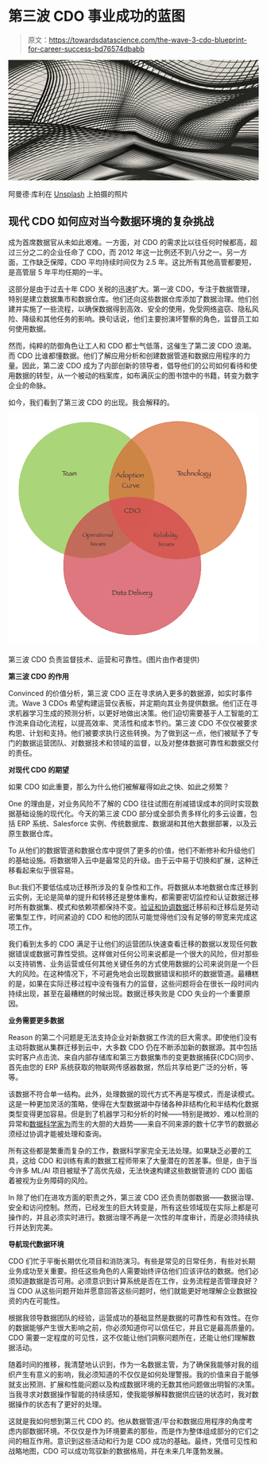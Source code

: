 # 第三波 CDO 事业成功的蓝图

> 原文：<https://towardsdatascience.com/the-wave-3-cdo-blueprint-for-career-success-bd76574dbabb>

![](img/b1988e7a2f38b79a513a9002566d1c7b.png)

阿曼德·库利在 [Unsplash](https://unsplash.com/s/photos/geometric-wave?utm_source=unsplash&utm_medium=referral&utm_content=creditCopyText) 上拍摄的照片

## 现代 CDO 如何应对当今数据环境的复杂挑战

成为首席数据官从未如此艰难。一方面，对 CDO 的需求比以往任何时候都高，超过三分之二的企业任命了 CDO，而 2012 年这一比例还不到八分之一。另一方面，工作缺乏保障，CDO 平均持续时间仅为 2.5 年。这比所有其他高管都要短，是高管层 5 年平均任期的一半。

这部分是由于过去十年 CDO 关税的迅速扩大。第一波 CDO，专注于数据管理，特别是建立数据集市和数据仓库。他们还向这些数据仓库添加了数据治理。他们创建并实施了一些流程，以确保数据得到高效、安全的使用，免受网络盗窃、隐私风险、降级和其他任务的影响。换句话说，他们主要扮演坏警察的角色，监督员工如何使用数据。

然而，纯粹的防御角色让工人和 CDO 都士气低落，这催生了第二波 CDO 浪潮。而 CDO 比谁都懂数据。他们了解应用分析和创建数据管道和数据应用程序的力量。因此，第二波 CDO 成为了内部创新的领导者，倡导他们的公司如何看待和使用数据的转型，从一个被动的档案库，如布满灰尘的图书馆中的书籍，转变为数字企业的命脉。

如今，我们看到了第三波 CDO 的出现。我会解释的。

![](img/808d4443089779f414ac3ad81ed57354.png)

第三波 CDO 负责监督技术、运营和可靠性。(图片由作者提供)

**第三波 CDO 的作用**

‍Convinced 的价值分析，第三波 CDO 正在寻求纳入更多的数据源，如实时事件流。Wave 3 CDOs 希望构建运营仪表板，并定期向其业务提供数据。他们正在寻求机器学习生成的预测分析，以更好地做出决策。他们迫切需要基于人工智能的工作流来自动化流程，以提高效率、灵活性和成本节约。第三波 CDO 不仅仅被要求构思、计划和支持。他们被要求执行这些转换。为了做到这一点，他们被赋予了专门的数据运营团队、对数据技术和领域的监督，以及对整体数据可靠性和数据交付的责任。

**对现代 CDO 的期望**

如果 CDO 如此重要，那么为什么他们被解雇得如此之快、如此之频繁？

‍One 的理由是，对业务风险不了解的 CDO 往往试图在削减错误成本的同时实现数据基础设施的现代化。今天的第三波 CDO 部分或全部负责多样化的多云设置，包括 ERP 系统、Salesforce 实例、传统数据库、数据湖和其他大数据部署，以及云原生数据仓库。

‍To 从他们的数据管道和数据仓库中提供了更多的价值，他们不断修补和升级他们的基础设施。将数据带入云中是最常见的升级。由于云中易于切换和扩展，这种迁移看起来似乎很容易。

‍But:我们不要低估成功迁移所涉及的复杂性和工作。将数据从本地数据仓库迁移到云实例，无论是简单的提升和转移还是整体重构，都需要密切监控和认证数据迁移时所有数据集、模式和依赖项都保持不变。[验证和协调数据](https://medium.com/acceldata/acceldata-and-snowflake-26cae0a97e53)迁移前和迁移后是劳动密集型工作，时间紧迫的 CDO 和他的团队可能觉得他们没有足够的带宽来完成这项工作。‍

我们看到太多的 CDO 满足于让他们的运营团队快速查看迁移的数据以发现任何数据错误或数据可靠性受损。这样做对任何公司来说都是一个很大的风险，但对那些以支持销售、业务运营或任何其他关键任务的方式使用数据的公司来说则是一个巨大的风险。在这种情况下，不可避免地会出现数据错误和损坏的数据管道。最糟糕的是，如果在实际迁移过程中没有强有力的监督，这些问题将会在很长一段时间内持续出现，甚至在最糟糕的时候出现。数据迁移失败是 CDO 失业的一个重要原因。

**业务需要更多数据**

‍Reason 的第二个问题是无法支持企业对新数据工作流的巨大需求。即使他们没有主动将数据从集群迁移到云中，大多数 CDO 仍在不断添加新的数据源。其中包括实时客户点击流、来自内部存储库和第三方数据集市的变更数据捕获(CDC)同步、首先由您的 ERP 系统获取的物联网传感器数据，然后共享给更广泛的分析，等等。‍

该数据不符合单一结构。此外，处理数据的现代方式不再是写模式，而是读模式。这是一种更加灵活的策略，使得在大型数据湖中存储各种非结构化和半结构化数据类型变得更加容易。但是到了机器学习和分析的时候——特别是微妙、难以检测的异常和[数据科学家为](https://www.acceldata.io/blog/data-observability-for-data-scientists)而生的大胆的大趋势——来自不同来源的数十亿字节的数据必须经过协调才能被处理和查询。‍

所有这些都是繁重而复杂的工作，数据科学家完全无法处理。如果缺乏必要的工具，这给 CDO 和训练有素的数据工程师带来了大量潜在的苦差事。但是，由于当今许多 ML/AI 项目被赋予了高优先级，无法快速构建这些数据管道的 CDO 面临着被视为业务障碍的风险。

‍In 除了他们在进攻方面的职责之外，第三波 CDO 还负责防御数据——数据治理、安全和访问控制。然而，已经发生的巨大转变是，所有这些领域现在实际上都是可操作的，并且必须实时进行。数据治理不再是一次性的年度审计，而是必须持续执行并达到完美。

**导航现代数据环境**

CDO 们忙于平衡长期优化项目和消防演习。有些是常见的日常任务，有些对长期业务成功至关重要。担任这些角色的人需要始终评估他们应该评估的数据。他们必须知道数据是否可用。必须意识到计算系统是否在工作，业务流程是否管理良好？当 CDO 从这些问题开始并愿意回答这些问题时，他们就能更好地理解企业数据投资的内在可能性。

根据我领导数据团队的经验，运营成功的基础显然是数据的可靠性和有效性。在你的数据能够产生很大影响之前，你必须知道你可以信任它，并且它是最高质量的。CDO 需要一定程度的可见性，这不仅能让他们洞察问题所在，还能让他们理解数据活动。

随着时间的推移，我清楚地认识到，作为一名数据主管，为了确保我能够对我的组织产生有意义的影响，我必须知道的不仅仅是如何处理警报。我的价值来自于能够就支出预测、扩展和性能问题以及构成数据环境的无数其他问题做出明智的决策。当我寻求对数据操作智能的持续感知，使我能够解释数据供应链的状态时，我对数据操作的状态有了更好的处理。

这就是我如何想到第三代 CDO 的。他从数据管道/平台和数据应用程序的角度考虑内部数据环境。不仅仅是作为环境要素的那些，而是作为整体组成部分的它们之间的相互作用。意识到这些活动和行为是 CDO 成功的基础。最终，凭借可见性和战略地图，CDO 可以成功驾驭新的数据格局，并在未来几年蓬勃发展。